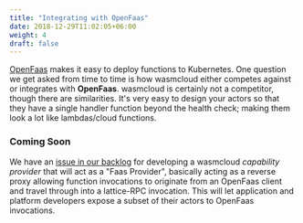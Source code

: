 ```yaml
---
title: "Integrating with OpenFaas"
date: 2018-12-29T11:02:05+06:00
weight: 4
draft: false
---
```


[OpenFaas](https://www.openfaas.com/) makes it easy to deploy functions to Kubernetes. One question we get asked from time to time is how wasmcloud either competes against or integrates with **OpenFaas**. wasmcloud is certainly not a competitor, though there are similarities. It's very easy to design your actors so that they have a single handler function beyond the health check; making them look a lot like lambdas/cloud functions.

### Coming Soon

We have an [issue in our backlog](https://github.com/wasmcloud/capability-providers/issues/27) for developing a wasmcloud _capability provider_ that will act as a "Faas Provider", basically acting as a reverse proxy allowing function invocations to originate from an OpenFaas client and travel through into a lattice-RPC invocation. This will let application and platform developers expose a subset of their actors to OpenFaas invocations.
